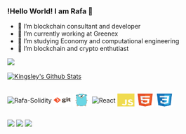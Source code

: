 ### !Hello World! I am Rafa 👋

- 🔭 I’m blockchain consultant and developer
- 🌱 I’m currently working at Greenex
- 👯 I’m studying Economy and computational engineering
- 🤔 I’m blockchain and crypto enthutiast

<div>
  <a href="https://beacons.ai/RafaCypherpunk">
  <img height="180em" src="https://github-readme-stats.vercel.app/api?username=RafaCypherpunk&show_icons=true&theme=outrun&include_all_commits=true&count_private=true"/>
  
</div>

[![Kingsley's Github Stats](https://github-readme-stats.vercel.app/api/top-langs?username=RafaCypherpunk&show_icons=true&theme=outrun&include_all_commits=true&count_private=true)](https://github.com/RafaCypherpunk)

  
  <div style="display: inline_block"><br>
  <img align="center" alt="Rafa-Solidity" height="30" width="40" src="https://www.logo.wine/a/logo/Solidity/Solidity-Logo.wine.svg">
  <img align="center" alt="Rafa-Git" height="30" width="40" src="https://raw.githubusercontent.com/devicons/devicon/00f02ef57fb7601fd1ddcc2fe6fe670fef3ae3e4/icons/git/git-original-wordmark.svg">
  <img align="center" alt="Rafa-Go" height="30" width="40" src="https://raw.githubusercontent.com/devicons/devicon/00f02ef57fb7601fd1ddcc2fe6fe670fef3ae3e4/icons/go/go-original.svg">
  <img align="center" alt="React" height="30" width="40" src="https://jonmircha.com/img/category/react.svg">
  <img align="center" alt="Rafa-Js" height="30" width="40" src="https://raw.githubusercontent.com/devicons/devicon/master/icons/javascript/javascript-plain.svg">
  <img align="center" alt="Rafa-HTML" height="30" width="40" src="https://raw.githubusercontent.com/devicons/devicon/master/icons/html5/html5-original.svg">
  <img align="center" alt="Rafa-CSS" height="30" width="40" src="https://raw.githubusercontent.com/devicons/devicon/master/icons/css3/css3-original.svg">
</div>
  
  ##
 
<div> 
<a href="https://www.linkedin.com/in/rafael-fuentes-b4809120a/" target="_blank"><img src="https://img.shields.io/badge/-LinkedIn-%230077B5?style=for-the-badge&logo=linkedin&logoColor=white" target="_blank"></a>
<a href="https://rafafuentesrangel.medium.com/"><img src="https://img.shields.io/badge/-Medium-%23333?style=for-the-badge&logo=medium&logoColor=white" target="_blank"></a>
<a href="https://discord.gg/G9GPg5SA75" target="_blank"><img src="https://img.shields.io/badge/Discord-7289DA?style=for-the-badge&logo=discord&logoColor=white" target="_blank"></a>


